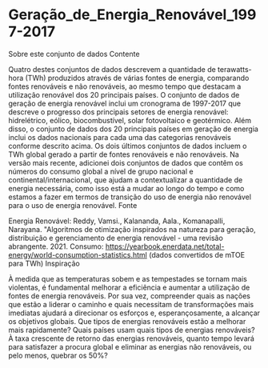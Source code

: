 # Geração_de_Energia_Renovável_1997-2017

Sobre este conjunto de dados
Contente

Quatro destes conjuntos de dados descrevem a quantidade de terawatts-hora (TWh) produzidos através de várias fontes de energia, comparando fontes renováveis e não renováveis, ao mesmo tempo que destacam a utilização renovável dos 20 principais países. O conjunto de dados de geração de energia renovável inclui um cronograma de 1997-2017 que descreve o progresso dos principais setores de energia renovável: hidrelétrico, eólico, biocombustível, solar fotovoltaico e geotérmico. Além disso, o conjunto de dados dos 20 principais países em geração de energia inclui os dados nacionais para cada uma das categorias renováveis conforme descrito acima. Os dois últimos conjuntos de dados incluem o TWh global gerado a partir de fontes renováveis e não renováveis.
Na versão mais recente, adicionei dois conjuntos de dados que contêm os números do consumo global a nível de grupo nacional e continental/internacional, que ajudam a contextualizar a quantidade de energia necessária, como isso está a mudar ao longo do tempo e como estamos a fazer em termos de transição do uso de energia não renovável para o uso de energia renovável.
Fonte

Energia Renovável: Reddy, Vamsi., Kalananda, Aala., Komanapalli, Narayana. "Algoritmos de otimização inspirados na natureza para geração, distribuição e gerenciamento de energia renovável - uma revisão abrangente. 2021.
Consumo: https://yearbook.enerdata.net/total-energy/world-consumption-statistics.html (dados convertidos de mTOE para TWh)
Inspiração

À medida que as temperaturas sobem e as tempestades se tornam mais violentas, é fundamental melhorar a eficiência e aumentar a utilização de fontes de energia renováveis. Por sua vez, compreender quais as nações que estão a liderar o caminho e quais necessitam de transformações mais imediatas ajudará a direcionar os esforços e, esperançosamente, a alcançar os objetivos globais.
Que tipos de energias renováveis estão a melhorar mais rapidamente? Quais países usam quais tipos de energias renováveis? À taxa crescente de retorno das energias renováveis, quanto tempo levará para satisfazer a procura global e eliminar as energias não renováveis, ou pelo menos, quebrar os 50%?
